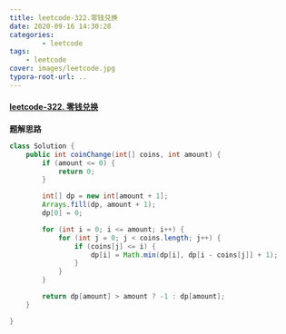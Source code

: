 ```yaml
---
title: leetcode-322.零钱兑换
date: 2020-09-16 14:30:28
categories: 
		- leetcode
tags: 
	- leetcode
cover: images/leetcode.jpg
typora-root-url: ..
---
```


#### [leetcode-322. 零钱兑换](https://leetcode-cn.com/problems/coin-change/)

**题解思路**

```java
class Solution {
    public int coinChange(int[] coins, int amount) {
        if (amount <= 0) {
            return 0;
        }

        int[] dp = new int[amount + 1];
        Arrays.fill(dp, amount + 1);
        dp[0] = 0;

        for (int i = 0; i <= amount; i++) {
            for (int j = 0; j < coins.length; j++) {
                if (coins[j] <= i) {
                    dp[i] = Math.min(dp[i], dp[i - coins[j]] + 1);
                }
            }
        }

        return dp[amount] > amount ? -1 : dp[amount];
    }

}
```

